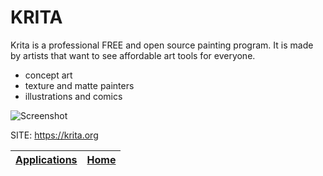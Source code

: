 # KRITA

 Krita is a professional FREE and open source painting program.
 It is made by artists that want to see affordable art tools 
 for everyone.
 
 - concept art
 - texture and matte painters
 - illustrations and comics
 
 ![Screenshot](https://cdn.kde.org/screenshots/krita/filters.png)
 
 SITE: https://krita.org

 | [Applications](https://portable-linux-apps.github.io/apps.html) | [Home](https://portable-linux-apps.github.io)
 | --- | --- |
